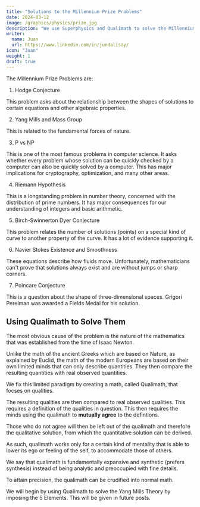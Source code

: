 ```yaml
---
title: "Solutions to the Millennium Prize Problems"
date: 2024-03-12
image: /graphics/physics/prize.jpg
description: "We use Superphysics and Qualimath to solve the Millennium Prize Problems"
writer:
  name: Juan
  url: https://www.linkedin.com/in/jundalisay/
icon: "Juan"
weight: 1
draft: true
---
```



The Millennium Prize Problems are:

1. Hodge Conjecture

This problem asks about the relationship between the shapes of solutions to certain equations and other algebraic properties.

2. Yang Mills and Mass Group

This is related to the fundamental forces of nature.

3. P vs NP

This is one of the most famous problems in computer science. It asks whether every problem whose solution can be quickly checked by a computer can also be quickly solved by a computer. This has major implications for cryptography, optimization, and many other areas.

4. Riemann Hypothesis

This is a longstanding problem in number theory, concerned with the distribution of prime numbers. It has major consequences for our understanding of integers and basic arithmetic.

5. Birch-Swinnerton Dyer Conjecture

This problem relates the number of solutions (points) on a special kind of curve to another property of the curve. It has a lot of evidence supporting it.

6. Navier Stokes Existence and Smoothness

These equations describe how fluids move. Unfortunately, mathematicians can't prove that solutions always exist and are without jumps or sharp corners.

7. Poincare Conjecture

This is a question about the shape of three-dimensional spaces. Grigori Perelman was awarded a Fields Medal for his solution. 



## Using Qualimath to Solve Them

The most obvious cause of the problem is the nature of the mathematics that was established from the time of Isaac Newton.

Unlike the math of the ancient Greeks which are based on Nature, as explained by Euclid, the math of the modern Europeans are based on their own limited minds that can only describe quantities. They then compare the resulting quantities with real observed quantities.

We fix this limited paradigm by creating a math, called Qualimath, that focses on qualities.

The resulting qualities are then compared to real observed qualities. This requires a definition of the qualities in question. This then requires the minds using the qualimath to **mutually agree** to the defintions. 

Those who do not agree will then be left out of the qualimath and therefore the qualitative solution, from which the quantitative solution can be derived.

As such, qualimath works only for a certain kind of mentality that is able to lower its ego or feeling of the self, to accommodate those of others. 

We say that qualimath is fundamentally expansive and synthetic (prefers synthesis) instead of being analytic and preoccupied with fine details. 

To attain precision, the qualimath can be crudified into normal math. 

We will begin by using Qualimath to solve the Yang Mills Theory by imposing the 5 Elements. This will be given in future posts.  
